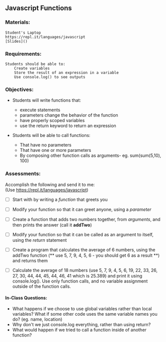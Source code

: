 ## Javascript Functions

### Materials:
	Student's Laptop
	https://repl.it/languages/javascript
	[Slides]()

### Requirements:
	Students should be able to:
		Create variables
		Store the result of an expression in a variable
		Use console.log() to see outputs


### Objectives:
* Students will write functions that:
	* execute statements
	* parameters change the behavior of the function
	* have properly scoped variables
	* use the return keyword to return an expression


* Students will be able to call functions:
	* That have no parameters
	* That have one or more parameters
	* By composing other function calls as arguments- eg. sum(sum(5,10), 100)


### Assessments:
Accomplish the following and send it to me:  
(Use https://repl.it/languages/javascript)  

- [ ] Start with by writing a *function* that greets you
- [ ] Modify your function so that it can greet anyone, using a *parameter*
- [ ] Create a function that adds two numbers together, from *arguments*, and then prints the answer (call it **addTwo**)
- [ ] Modify your function so that it can be called as an argument to itself, using the *return* statement
- [ ] Create a program that calculates the average of 6 numbers, using the addTwo function (** use 5, 7, 9, 4, 5, 6 - you should get 6 as a result **) and returns them
- [ ] Calculate the average of 18 numbers (use 5, 7, 9, 4, 5, 6, 19, 22, 33, 26, 27, 30, 44, 44, 45, 44, 46, 41 which is 25.389) and print it using console.log(). Use only function calls, and no variable assignment outside of the function calls.


#### In-Class Questions:
* What happens if we choose to use global variables rather than local variables? What if some other code uses the same variable names you do? (eg. name, location)
* Why don't we just console.log everything, rather than using return?
* What would happen if we tried to call a function inside of another function?


